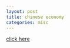 ```yaml
---
layout: post
title: chinese economy
categories: misc
---
```

<a href=http://britebruce.github.com/chinese-economy.html>click here</a>
